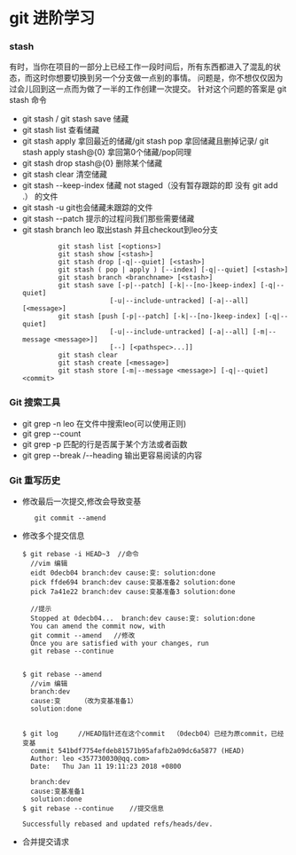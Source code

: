 # git 进阶学习
### stash 

  有时，当你在项目的一部分上已经工作一段时间后，所有东西都进入了混乱的状态，而这时你想要切换到另一个分支做一点别的事情。 问题是，你不想仅仅因为过会儿回到这一点而为做了一半的工作创建一次提交。 针对这个问题的答案是 git stash 命令
* git stash / git stash save 储藏
* git stash list 查看储藏
* git stash apply 拿回最近的储藏/git stash pop 拿回储藏且删掉记录/ git stash apply stash@{0} 拿回第0个储藏/pop同理
* git stash drop stash@{0}  删除某个储藏
* git stash clear 清空储藏
* git stash --keep-index  储藏 not staged（没有暂存跟踪的即 没有 git add .）  的文件
* git stash -u git也会储藏未跟踪的文件
* git stash --patch  提示的过程问我们那些需要储藏
* git stash branch leo  取出stash 并且checkout到leo分支
  ```shell
           git stash list [<options>]
           git stash show [<stash>]
           git stash drop [-q|--quiet] [<stash>]
           git stash ( pop | apply ) [--index] [-q|--quiet] [<stash>]
           git stash branch <branchname> [<stash>]
           git stash save [-p|--patch] [-k|--[no-]keep-index] [-q|--quiet]
                        [-u|--include-untracked] [-a|--all] [<message>]
           git stash [push [-p|--patch] [-k|--[no-]keep-index] [-q|--quiet]
                        [-u|--include-untracked] [-a|--all] [-m|--message <message>]]
                        [--] [<pathspec>...]]
           git stash clear
           git stash create [<message>]
           git stash store [-m|--message <message>] [-q|--quiet] <commit>

    ```
### Git 搜索工具
* git grep -n leo   在文件中搜索leo(可以使用正则)
* git grep --count 
* git grep -p  匹配的行是否属于某个方法或者函数
* git grep --break /--heading 输出更容易阅读的内容
### Git 重写历史
* 修改最后一次提交,修改会导致变基
  ```shell
     git commit --amend 
  ```
* 修改多个提交信息
  ```shell
  $ git rebase -i HEAD~3  //命令
    //vim 编辑
    eidt 0decb04 branch:dev cause:变: solution:done
    pick ffde694 branch:dev cause:变基准备2 solution:done
    pick 7a41e22 branch:dev cause:变基准备3 solution:done
  
    //提示      
    Stopped at 0decb04...  branch:dev cause:变: solution:done
    You can amend the commit now, with   
    git commit --amend   //修改
    Once you are satisfied with your changes, run
    git rebase --continue
    
    
  $ git rebase --amend
    //vim 编辑
    branch:dev
    cause:变     （改为变基准备1）
    solution:done
  
  
  $ git log     //HEAD指针还在这个commit  （0decb04）已经为原commit，已经变基
    commit 541bdf7754efdeb81571b95afafb2a09dc6a5877 (HEAD)   
    Author: leo <357730030@qq.com>
    Date:   Thu Jan 11 19:11:23 2018 +0800
  
    branch:dev
    cause:变基准备1
    solution:done
  $ git rebase --continue    //提交信息
  
  Successfully rebased and updated refs/heads/dev.
  
  ```
* 合并提交请求    
  
 